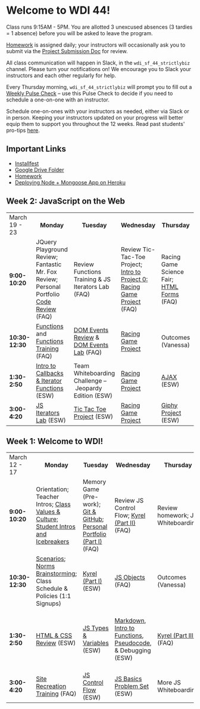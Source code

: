 <h1>Welcome to WDI 44!</h1>

Class runs 9:15AM - 5PM. You are allotted 3 unexcused absences (3 tardies = 1 absence) before you will be asked to leave the program.

<a href="homework.md">Homework</a> is assigned daily; your instructors will occasionally ask you to submit via the <a href="https://docs.google.com/spreadsheets/d/1Phbzp7kwryUhv3C7con25LoUYU8yEoHw7K5-dLSvOnU/edit?usp=sharing">Project Submission Doc</a> for review.

All class communication will happen in Slack, in the `wdi_sf_44_strictlybiz` channel. Please turn your notifications on! We encourage you to Slack your instructors and each other regularly for help. 

Every Thursday morning, `wdi_sf_44_strictlybiz` will prompt you to fill out a <a href="https://goo.gl/forms/UPjmSkD0RBhNKgW32">Weekly Pulse Check</a> – use this Pulse Check to decide if you need to schedule a one-on-one with an instructor.

Schedule one-on-ones with your instructors as needed, either via Slack or in person. Keeping your instructors updated on your progress will better equip them to support you throughout the 12 weeks. Read past students' pro-tips <a href="pro-tips.md">here</a>.

## Important Links
- <a href="https://github.com/SF-WDI-LABS/installfest">Installfest</a>
- <a href="https://drive.google.com/open?id=1bhe0fjylaZnq19-NYTrNO3unhxZJQnXV">Google Drive Folder</a>
- <a href="homework.md">Homework</a>
- <a href="https://github.com/SF-WDI-LABS/shared_modules/blob/master/how-to/heroku-mean-stack-deploy.md">Deploying Node + Mongoose App on Heroku</a>


## Week 2: JavaScript on the Web
<table>
  <tr>
    <td>March 19 - 23</td>
    <th>Monday</th>
    <th>Tuesday</th>
    <th>Wednesday</th>
    <th>Thursday</th>
    <th>Friday</th>
  </tr>
  <tr>
    <td><strong>9:00-10:20</strong></td>
    <td> <!-- Week 2 - Monday Morning 1 -->
      JQuery Playground Review; Fantastic Mr. Fox Review; Personal Portfolio <a href="https://github.com/SF-WDI-LABS/code-review">Code Review</a> (FAQ)
    </td>
    <td> <!-- Week 2 - Tuesday Morning 1 -->
      Review Functions Training & JS Iterators Lab (FAQ)
    </td>
    <td> <!-- Week 2 - Wednesday Morning 1 -->
      Review Tic-Tac-Toe Project; <a href="https://github.com/sf-wdi-40/project-0">Intro to Project 0: Racing Game Project</a> (FAQ)
    </td>
    <td> <!-- Week 2 - Thursday Morning 1 -->
      Racing Game Science Fair; <a href="https://github.com/SF-WDI-LABS/html-forms">HTML Forms</a> (FAQ)
    </td>
    <td> <!-- Week 2 - Friday Morning 1 -->
      JS Review & Whiteboarding; Node REPL; Node Modules (ESW)
    </td>
  </tr>
  <tr>
    <td><strong>10:30-12:30</strong></td>
    <td> <!-- Week 2 - Monday Morning 2 -->
      <a href="https://github.com/SF-WDI-LABS/js-functions">Functions</a> and <a href="https://github.com/SF-WDI-LABS/functions-exercises">Functions Training</a> (FAQ)
    </td>
    <td> <!-- Week 2 - Tuesday Morning 2 --> 
      <a href="https://github.com/SF-WDI-LABS/dom-events-jquery">DOM Events Review</a> & <a href="https://github.com/SF-WDI-LABS/jquery-events-lab">DOM Events Lab</a> (FAQ)
    </td>
    <td> <!-- Week 2 - Wednesday Morning 2 -->
      <a href="https://github.com/sf-wdi-40/project-0">Racing Game Project</a>
    </td>
    <td> <!-- Week 2 - Thursday Morning 2 -->
      Outcomes (Vanessa)
    </td>
    <td> <!-- Week 2 - Friday Morning 2 -->
      <a href="https://github.com/SF-WDI-LABS/geoquakes">Geoquakes Project</a> (FAQ)
    </td>
  </tr>
  <tr>
    <td><strong>1:30-2:50</strong></td>
    <td> <!-- Week 2 - Monday Afternoon 1 -->
      <a href="https://github.com/SF-WDI-LABS/iterator-methods">Intro to Callbacks & Iterator Functions</a> (ESW)
    </td>
    <td> <!-- Week 2 - Tuesday Afternoon 1 -->
      Team Whiteboarding Challenge – Jeopardy Edition (ESW)
    </td>
    <td> <!-- Week 2 - Wednesday Afternoon 1 -->
      <a href="https://github.com/sf-wdi-40/project-0">Racing Game Project</a>
    </td>
    <td> <!-- Week 2 - Thursday Afternoon 1 -->
      <a href="https://github.com/SF-WDI-LABS/intro-ajax">AJAX</a> (ESW)
    </td>
    <td> <!-- Week 2 - Friday Afternoon 1 / Weekend Lab -->
      Continue working on <a href="https://github.com/SF-WDI-LABS/geoquakes">Geoquakes Project</a>
    </td>
  </tr>
  <tr>
    <td><strong>3:00-4:20</strong></td>
    <td> <!-- Week 2 - Monday Afternoon 2 -->
      <a href="https://github.com/SF-WDI-LABS/js-iterators">JS Iterators Lab</a> (ESW)
    </td>
    <td> <!-- Week 2 - Tuesday Afternoon 2 -->
      <a href="https://github.com/SF-WDI-LABS/tic-tac-toe">Tic Tac Toe Project</a> (ESW)
    </td>
    <td> <!-- Week 2 - Wednesday Afternoon 2 -->
      <a href="https://github.com/sf-wdi-44/project-0">Racing Game Project</a>
    </td>
    <td> <!-- Week 2 - Thursday Afternoon 2 -->
      <a href="https://github.com/SF-WDI-LABS/giffaw">Giphy Project</a> (ESW)
    </td>
    <td> <!-- Week 2 - Friday Afternoon 2 / Weekend Lab -->
      Review <a href="https://github.com/SF-WDI-LABS/geoquakes">Geoquakes Project</a> (FAQ)
    </td>
  </tr>
</table>


## Week 1: Welcome to WDI!
<table>
  <tr>
    <td>March 12 - 17</td>
    <th>Monday</th>
    <th>Tuesday</th>
    <th>Wednesday</th>
    <th>Thursday</th>
    <th>Friday</th>
  </tr>
  <tr>
    <td><strong>9:00-10:20</strong></td>
    <td> <!-- Week 1 - Monday Morning 1 -->
      Orientation; Teacher Intros; <a href="https://drive.google.com/open?id=1N64hBZPXB3dfKO7C1gmCaB80KP3R5ziyoAthBebQaVk">Class Values & Culture; Student Intros and Icebreakers
    </td>
    <td> <!-- Week 1 - Tuesday Morning 1 -->
      Memory Game (Pre-work);
      <a href="https://github.com/SF-WDI-LABS/git-github">Git & GitHub</a>; <a href="https://github.com/sf-wdi-44/personal-portfolio">Personal Portfolio (Part I)</a> (FAQ)
    </td>
    <td> <!-- Week 1 - Wednesday Morning 1 -->
      Review JS Control Flow; <a href="https://github.com/sf-wdi-44/kyrel">Kyrel (Part II)</a> (FAQ)
    </td>
    <td> <!-- Week 1 - Thursday Morning 1 -->
      Review homework; JS Whiteboarding
    </td>
    <td> <!-- Week 1 - Friday Morning 1 -->
      Review homework; Review Jeopardy
    </td>
  </tr>
  <tr>
    <td><strong>10:30-12:30</strong></td>
    <td> <!-- Week 1 - Monday Morning 2 -->
     <a href="https://docs.google.com/a/generalassemb.ly/document/d/1720LKs3k40cE1HM5rJD2pvAhmr_861eLukfJguKjVP8/edit?usp=sharing">Scenarios</a>;  <a href="https://docs.google.com/a/generalassemb.ly/document/d/1kt_e_XWvdnZ01eJIBIx99MXE9v--llD1dV6gkWt0aII/edit?usp=sharing">Norms Brainstorming</a>; </a>
      Class Schedule & Policies (1:1 Signups)
    </td>
    <td> <!-- Week 1 - Tuesday Morning 2 -->
      <a href="https://github.com/sf-wdi-44/kyrel">Kyrel (Part I)</a> (ESW)
    </td>
    <td> <!-- Week 1 - Wednesday Morning 2 -->
      <a href="https://github.com/sf-wdi-44/js-objects">JS Objects</a> (FAQ)
    </td>
    <td> <!-- Week 1 - Thursday Morning 2 -->
      Outcomes (Vanessa)
    </td>
    <td> <!-- Week 1 - Friday Morning 2 -->
      <a href="https://github.com/sf-wdi-40/jquery-part-1">JQuery (Part I)</a> (ESW)
    </td>
  </tr>
  <tr>
    <td><strong>1:30-2:50</strong></td>
    <td> <!-- Week 1 - Monday Afternoon 1 -->
      <a href="https://github.com/sf-wdi-44/html-css-review">HTML & CSS Review</a> (ESW)
    </td>
    <td> <!-- Week 1 - Tuesday Afternoon 1 -->
      <a href="https://github.com/SF-WDI-LABS/js-data-types">JS Types & Variables</a> (ESW)
    </td>
    <td> <!-- Week 1 - Wednesday Afternoon 1 -->
      <a href="https://guides.github.com/features/mastering-markdown/">Markdown</a>, <a href="https://docs.google.com/presentation/d/1oBOGiupBqTXT_Xd1HJuMYunU295vkDBfnmVUL6vLjDg/edit?usp=sharing">Intro to Functions</a>, <a href="https://github.com/sf-wdi-40/pseudocode">Pseudocode</a>, & Debugging (ESW)
    </td>
    <td> <!-- Week 1 - Thursday Afternoon 1 -->
      <a href="https://github.com/sf-wdi-44/kyrel">Kyrel (Part III)</a> (FAQ)
    </td>
    <td> <!-- Week 1 - Friday Afternoon 1 / Weekend Lab -->
      <a href="https://github.com/sf-wdi-44/jquery-part-2">JQuery (Part II)</a>; <a href="https://github.com/SF-WDI-LABS/jquery-playground-lab">jQuery Playground</a> and <a href="https://github.com/SF-WDI-LABS/json-to-html-with-mr-fox">Fantastic Mr. Fox</a> (ESW)
    </td>
  </tr>
  <tr>
    <td><strong>3:00-4:20</strong></td>
    <td> <!-- Week 1 - Monday Afternoon 2 -->
      <a href="https://github.com/SF-WDI-LABS/site-recreation">Site Recreation Training</a> (FAQ)
    </td>
    <td> <!-- Week 1 - Tuesday Afternoon 2 -->
      <a href="https://github.com/SF-WDI-LABS/js-control-flow">JS Control Flow</a> (ESW)
    </td>
    <td> <!-- Week 1 - Wednesday Afternoon 2 -->
      <a href="https://github.com/SF-WDI-LABS/problem-set-js-basics">JS Basics Problem Set</a> (ESW)
    </td>
    <td> <!-- Week 1 - Thursday Afternoon 2 -->
      More JS Whiteboarding
    </td>
    <td> <!-- Week 1 - Friday Afternoon 2 / Weekend Lab -->
      <a href="https://github.com/SF-WDI-LABS/bootstrap">Bootstrap</a> (ESW)
    </td>
  </tr>
</table>
